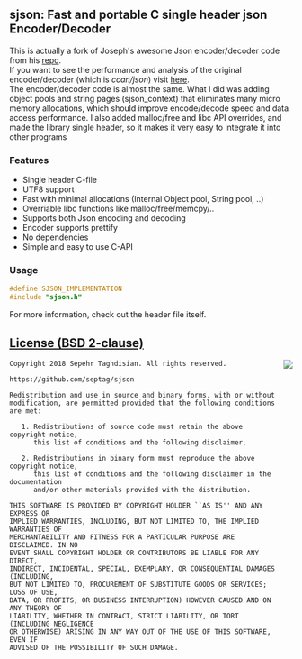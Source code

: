 ## sjson: Fast and portable C single header json Encoder/Decoder

This is actually a fork of Joseph's awesome Json encoder/decoder code from his [repo](https://github.com/rustyrussell/ccan/tree/master/ccan/json).    
If you want to see the performance and analysis of the original encoder/decoder (which is _ccan/json_) visit [here](https://github.com/miloyip/nativejson-benchmark).  
The encoder/decoder code is almost the same. What I did was adding object pools and string pages (sjson_context)
that eliminates many micro memory allocations, which should improve encode/decode speed and data access performance. 
I also added malloc/free and libc API overrides, and made the library single header, so it makes it very easy to integrate it into other programs

### Features

- Single header C-file
- UTF8 support
- Fast with minimal allocations (Internal Object pool, String pool, ..)
- Overriable libc functions like malloc/free/memcpy/.. 
- Supports both Json encoding and decoding
- Encoder supports prettify 
- No dependencies
- Simple and easy to use C-API

### Usage

```c
#define SJSON_IMPLEMENTATION
#include "sjson.h"	
```

For more information, check out the header file itself.

[License (BSD 2-clause)](https://github.com/septag/sjson/blob/master/LICENSE)
--------------------------------------------------------------------------

<a href="http://opensource.org/licenses/BSD-2-Clause" target="_blank">
<img align="right" src="http://opensource.org/trademarks/opensource/OSI-Approved-License-100x137.png">
</a>

	Copyright 2018 Sepehr Taghdisian. All rights reserved.
	
	https://github.com/septag/sjson
	
	Redistribution and use in source and binary forms, with or without
	modification, are permitted provided that the following conditions are met:
	
	   1. Redistributions of source code must retain the above copyright notice,
	      this list of conditions and the following disclaimer.
	
	   2. Redistributions in binary form must reproduce the above copyright notice,
	      this list of conditions and the following disclaimer in the documentation
	      and/or other materials provided with the distribution.
	
	THIS SOFTWARE IS PROVIDED BY COPYRIGHT HOLDER ``AS IS'' AND ANY EXPRESS OR
	IMPLIED WARRANTIES, INCLUDING, BUT NOT LIMITED TO, THE IMPLIED WARRANTIES OF
	MERCHANTABILITY AND FITNESS FOR A PARTICULAR PURPOSE ARE DISCLAIMED. IN NO
	EVENT SHALL COPYRIGHT HOLDER OR CONTRIBUTORS BE LIABLE FOR ANY DIRECT,
	INDIRECT, INCIDENTAL, SPECIAL, EXEMPLARY, OR CONSEQUENTIAL DAMAGES (INCLUDING,
	BUT NOT LIMITED TO, PROCUREMENT OF SUBSTITUTE GOODS OR SERVICES; LOSS OF USE,
	DATA, OR PROFITS; OR BUSINESS INTERRUPTION) HOWEVER CAUSED AND ON ANY THEORY OF
	LIABILITY, WHETHER IN CONTRACT, STRICT LIABILITY, OR TORT (INCLUDING NEGLIGENCE
	OR OTHERWISE) ARISING IN ANY WAY OUT OF THE USE OF THIS SOFTWARE, EVEN IF
	ADVISED OF THE POSSIBILITY OF SUCH DAMAGE.

